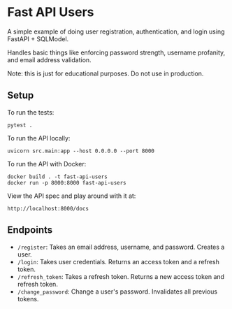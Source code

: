 # Fast API Users
A simple example of doing user registration, authentication, and login using FastAPI + SQLModel. 

Handles basic things like enforcing password strength, username profanity, and email address validation.

Note: this is just for educational purposes. Do not use in production. 
## Setup

To run the tests:
```
pytest .
```

To run the API locally:
```
uvicorn src.main:app --host 0.0.0.0 --port 8000
```

To run the API with Docker:
```
docker build . -t fast-api-users
docker run -p 8000:8000 fast-api-users
```

View the API spec and play around with it at: 
```
http://localhost:8000/docs
```


## Endpoints

- `/register`: Takes an email address, username, and password. Creates a user.
- `/login`: Takes user credentials. Returns an access token and a refresh token.
- `/refresh_token`: Takes a refresh token. Returns a new access token and refresh token.
- `/change_password`: Change a user's password. Invalidates all previous tokens. 


